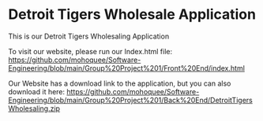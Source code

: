 # Detroit Tigers Wholesale Application

This is our Detroit Tigers Wholesaling Application

To visit our website, please run our Index.html file: https://github.com/mohoquee/Software-Engineering/blob/main/Group%20Project%201/Front%20End/index.html

Our Website has a download link to the application, but you can also download it here: https://github.com/mohoquee/Software-Engineering/blob/main/Group%20Project%201/Back%20End/DetroitTigersWholesaling.zip
